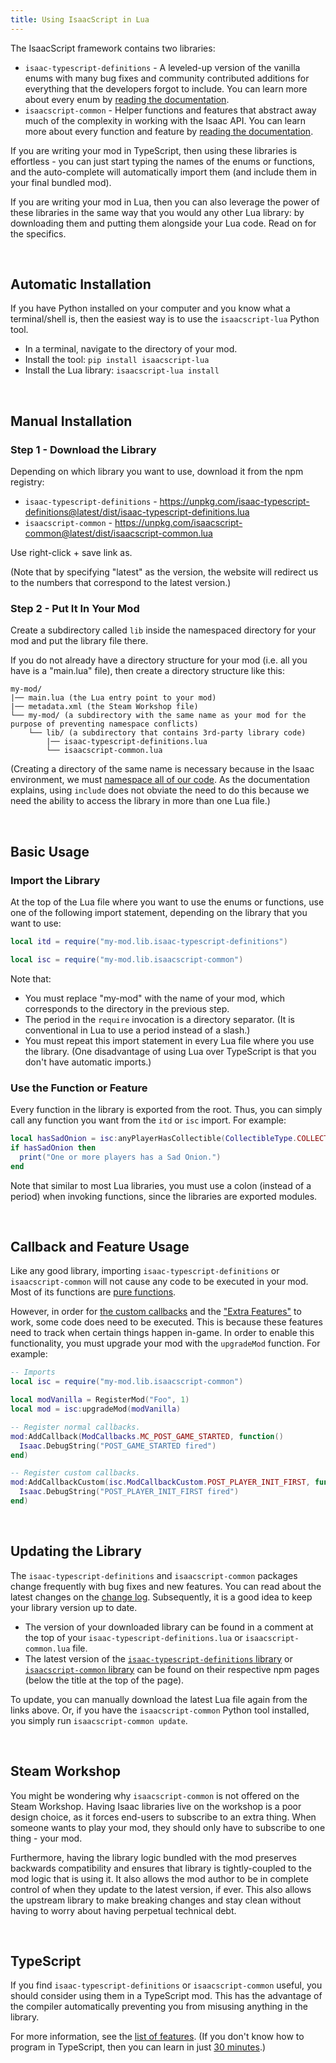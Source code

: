 ```yaml
---
title: Using IsaacScript in Lua
---
```


<!-- markdownlint-disable MD034 -->

The IsaacScript framework contains two libraries:

- `isaac-typescript-definitions` - A leveled-up version of the vanilla enums with many bug fixes and community contributed additions for everything that the developers forgot to include. You can learn more about every enum by [reading the documentation](/isaac-typescript-definitions).
- `isaacscript-common` - Helper functions and features that abstract away much of the complexity in working with the Isaac API. You can learn more about every function and feature by [reading the documentation](/isaacscript-common).

If you are writing your mod in TypeScript, then using these libraries is effortless - you can just start typing the names of the enums or functions, and the auto-complete will automatically import them (and include them in your final bundled mod).

If you are writing your mod in Lua, then you can also leverage the power of these libraries in the same way that you would any other Lua library: by downloading them and putting them alongside your Lua code. Read on for the specifics.

<br />

## Automatic Installation

If you have Python installed on your computer and you know what a terminal/shell is, then the easiest way is to use the `isaacscript-lua` Python tool.

- In a terminal, navigate to the directory of your mod.
- Install the tool: `pip install isaacscript-lua`
- Install the Lua library: `isaacscript-lua install`

<br />

## Manual Installation

### Step 1 - Download the Library

Depending on which library you want to use, download it from the npm registry:

- `isaac-typescript-definitions` - https://unpkg.com/isaac-typescript-definitions@latest/dist/isaac-typescript-definitions.lua
- `isaacscript-common` - https://unpkg.com/isaacscript-common@latest/dist/isaacscript-common.lua

Use right-click + save link as.

(Note that by specifying "latest" as the version, the website will redirect us to the numbers that correspond to the latest version.)

### Step 2 - Put It In Your Mod

Create a subdirectory called `lib` inside the namespaced directory for your mod and put the library file there.

If you do not already have a directory structure for your mod (i.e. all you have is a "main.lua" file), then create a directory structure like this:

```text
my-mod/
|── main.lua (the Lua entry point to your mod)
|── metadata.xml (the Steam Workshop file)
└── my-mod/ (a subdirectory with the same name as your mod for the purpose of preventing namespace conflicts)
    └── lib/ (a subdirectory that contains 3rd-party library code)
        |── isaac-typescript-definitions.lua
        └── isaacscript-common.lua
```

(Creating a directory of the same name is necessary because in the Isaac environment, we must [namespace all of our code](https://wofsauge.github.io/IsaacDocs/rep/tutorials/Using-Additional-Lua-Files.html#the-namespacing-problem-with-require). As the documentation explains, using `include` does not obviate the need to do this because we need the ability to access the library in more than one Lua file.)

<br />

## Basic Usage

### Import the Library

At the top of the Lua file where you want to use the enums or functions, use one of the following import statement, depending on the library that you want to use:

```lua
local itd = require("my-mod.lib.isaac-typescript-definitions")
```

```lua
local isc = require("my-mod.lib.isaacscript-common")
```

Note that:

- You must replace "my-mod" with the name of your mod, which corresponds to the directory in the previous step.
- The period in the `require` invocation is a directory separator. (It is conventional in Lua to use a period instead of a slash.)
- You must repeat this import statement in every Lua file where you use the library. (One disadvantage of using Lua over TypeScript is that you don't have automatic imports.)

### Use the Function or Feature

Every function in the library is exported from the root. Thus, you can simply call any function you want from the `itd` or `isc` import. For example:

```lua
local hasSadOnion = isc:anyPlayerHasCollectible(CollectibleType.COLLECTIBLE_SAD_ONION)
if hasSadOnion then
  print("One or more players has a Sad Onion.")
end
```

Note that similar to most Lua libraries, you must use a colon (instead of a period) when invoking functions, since the libraries are exported modules.

<br />

## Callback and Feature Usage

Like any good library, importing `isaac-typescript-definitions` or `isaacscript-common` will not cause any code to be executed in your mod. Most of its functions are [pure functions](https://en.wikipedia.org/wiki/Pure_function).

However, in order for [the custom callbacks](/isaacscript-common/other/enums/ModCallbackCustom) and the ["Extra Features"](/isaacscript-common/features/characterHealthConversion) to work, some code does need to be executed. This is because these features need to track when certain things happen in-game. In order to enable this functionality, you must upgrade your mod with the `upgradeMod` function. For example:

```lua
-- Imports
local isc = require("my-mod.lib.isaacscript-common")

local modVanilla = RegisterMod("Foo", 1)
local mod = isc:upgradeMod(modVanilla)

-- Register normal callbacks.
mod:AddCallback(ModCallbacks.MC_POST_GAME_STARTED, function()
  Isaac.DebugString("POST_GAME_STARTED fired")
end)

-- Register custom callbacks.
mod:AddCallbackCustom(isc.ModCallbackCustom.POST_PLAYER_INIT_FIRST, function()
  Isaac.DebugString("POST_PLAYER_INIT_FIRST fired")
end)
```

<br />

## Updating the Library

The `isaac-typescript-definitions` and `isaacscript-common` packages change frequently with bug fixes and new features. You can read about the latest changes on the [change log](change-log.md). Subsequently, it is a good idea to keep your library version up to date.

- The version of your downloaded library can be found in a comment at the top of your `isaac-typescript-definitions.lua` or `isaacscript-common.lua` file.
- The latest version of the [`isaac-typescript-definitions` library](https://www.npmjs.com/package/isaac-typescript-definitions) or [`isaacscript-common` library](https://www.npmjs.com/package/isaacscript-common) can be found on their respective npm pages (below the title at the top of the page).

To update, you can manually download the latest Lua file again from the links above. Or, if you have the `isaacscript-common` Python tool installed, you simply run `isaacscript-common update`.

<br />

## Steam Workshop

You might be wondering why `isaacscript-common` is not offered on the Steam Workshop. Having Isaac libraries live on the workshop is a poor design choice, as it forces end-users to subscribe to an extra thing. When someone wants to play your mod, they should only have to subscribe to one thing - your mod.

Furthermore, having the library logic bundled with the mod preserves backwards compatibility and ensures that library is tightly-coupled to the mod logic that is using it. It also allows the mod author to be in complete control of when they update to the latest version, if ever. This also allows the upstream library to make breaking changes and stay clean without having to worry about having perpetual technical debt.

<br />

## TypeScript

If you find `isaac-typescript-definitions` or `isaacscript-common` useful, you should consider using them in a TypeScript mod. This has the advantage of the compiler automatically preventing you from misusing anything in the library.

For more information, see the [list of features](features.md). (If you don't know how to program in TypeScript, then you can learn in just [30 minutes](javascript-tutorial.md).)
